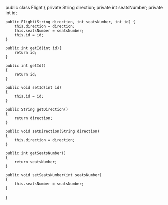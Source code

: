 
public class Flight
{
	private String direction;
	private int seatsNumber;
	private int id;


	public Flight(String direction, int seatsNumber, int id) {
		this.direction = direction;
		this.seatsNumber = seatsNumber;
		this.id = id;
	}

	public int getId(int id){
		return id;
	}
	
	public int getId()
	{
		return id;
	}

	public void setId(int id)
	{
		this.id = id;
	}

	public String getDirection()
	{
		return direction;
	}

	public void setDirection(String direction)
	{
		this.direction = direction;
	}

	public int getSeatsNumber()
	{
		return seatsNumber;
	}

	public void setSeatsNumber(int seatsNumber)
	{
		this.seatsNumber = seatsNumber;
	}

}
